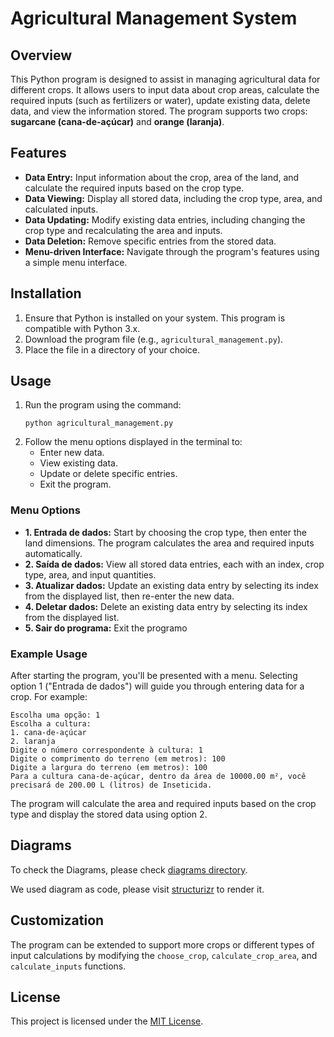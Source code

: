
# Agricultural Management System

## Overview

This Python program is designed to assist in managing agricultural data for different crops. It allows users to input data about crop areas, calculate the required inputs (such as fertilizers or water), update existing data, delete data, and view the information stored. The program supports two crops: **sugarcane (cana-de-açúcar)** and **orange (laranja)**.

## Features

- **Data Entry:** Input information about the crop, area of the land, and calculate the required inputs based on the crop type.
- **Data Viewing:** Display all stored data, including the crop type, area, and calculated inputs.
- **Data Updating:** Modify existing data entries, including changing the crop type and recalculating the area and inputs.
- **Data Deletion:** Remove specific entries from the stored data.
- **Menu-driven Interface:** Navigate through the program's features using a simple menu interface.

## Installation

1. Ensure that Python is installed on your system. This program is compatible with Python 3.x.
2. Download the program file (e.g., `agricultural_management.py`).
3. Place the file in a directory of your choice.

## Usage

1. Run the program using the command:
   ```
   python agricultural_management.py
   ```
2. Follow the menu options displayed in the terminal to:
   - Enter new data.
   - View existing data.
   - Update or delete specific entries.
   - Exit the program.

### Menu Options

- **1. Entrada de dados:** Start by choosing the crop type, then enter the land dimensions. The program calculates the area and required inputs automatically.
- **2. Saída de dados:** View all stored data entries, each with an index, crop type, area, and input quantities.
- **3. Atualizar dados:** Update an existing data entry by selecting its index from the displayed list, then re-enter the new data.
- **4. Deletar dados:** Delete an existing data entry by selecting its index from the displayed list.
- **5. Sair do programa:** Exit the programo

### Example Usage

After starting the program, you'll be presented with a menu. Selecting option 1 ("Entrada de dados") will guide you through entering data for a crop. For example:

```
Escolha uma opção: 1
Escolha a cultura:
1. cana-de-açúcar
2. laranja
Digite o número correspondente à cultura: 1
Digite o comprimento do terreno (em metros): 100
Digite a largura do terreno (em metros): 100
Para a cultura cana-de-açúcar, dentro da área de 10000.00 m², você precisará de 200.00 L (litros) de Inseticida.
```

The program will calculate the area and required inputs based on the crop type and display the stored data using option 2.

## Diagrams
To check the Diagrams, please check [diagrams directory](./diagrams).

We used diagram as code, please visit [structurizr](https://www.structurizr.com/dsl) to render it.

## Customization

The program can be extended to support more crops or different types of input calculations by modifying the `choose_crop`, `calculate_crop_area`, and `calculate_inputs` functions.

## License

This project is licensed under the [MIT License](../LICENSE).
